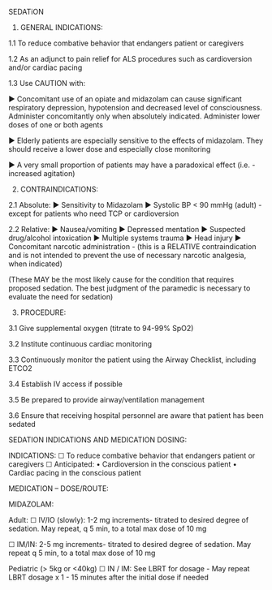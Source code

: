SEDATiON

1. GENERAL INDICATIONS:

1.1 To reduce combative behavior that endangers patient or caregivers

1.2 As an adjunct to pain relief for ALS procedures such as cardioversion and/or cardiac pacing

1.3 Use CAUTION with:

► Concomitant use of an opiate and midazolam can cause significant respiratory depression, hypotension and decreased level of consciousness. Administer concomitantly only when absolutely indicated. Administer lower doses of one or both agents

► Elderly patients are especially sensitive to the effects of midazolam. They should receive a lower dose and especially close monitoring

► A very small proportion of patients may have a paradoxical effect (i.e. - increased agitation)

2. CONTRAINDICATIONS:

2.1 Absolute:
► Sensitivity to Midazolam
► Systolic BP < 90 mmHg (adult) - except for patients who need TCP or cardioversion

2.2 Relative:
► Nausea/vomiting
► Depressed mentation
► Suspected drug/alcohol intoxication
► Multiple systems trauma
► Head injury
► Concomitant narcotic administration - (this is a RELATIVE contraindication and is not intended to prevent the use of necessary narcotic analgesia, when indicated)

(These MAY be the most likely cause for the condition that requires proposed sedation. The best judgment of the paramedic is necessary to evaluate the need for sedation)

3. PROCEDURE:

3.1 Give supplemental oxygen (titrate to 94-99% SpO2)

3.2 Institute continuous cardiac monitoring

3.3 Continuously monitor the patient using the Airway Checklist, including ETCO2

3.4 Establish IV access if possible

3.5 Be prepared to provide airway/ventilation management

3.6 Ensure that receiving hospital personnel are aware that patient has been sedated

SEDATION INDICATIONS AND MEDICATION DOSING:

INDICATIONS:
☐ To reduce combative behavior that endangers patient or caregivers
☐ Anticipated:
  • Cardioversion in the conscious patient
  • Cardiac pacing in the conscious patient

MEDICATION – DOSE/ROUTE:

MIDAZOLAM:

Adult:
☐ IV/IO (slowly): 1-2 mg increments- titrated to desired degree of sedation. May repeat, q 5 min, to a total max dose of 10 mg

☐ IM/IN: 2-5 mg increments- titrated to desired degree of sedation. May repeat q 5 min, to a total max dose of 10 mg

Pediatric (> 5kg or <40kg)
☐ IN / IM: See LBRT for dosage - May repeat LBRT dosage x 1 - 15 minutes after the initial dose if needed

